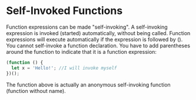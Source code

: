 # Self-Invoked Functions

Function expressions can be made "self-invoking". A self-invoking expression is invoked (started) automatically, without being called. Function expressions will execute automatically if the expression is followed by (). You cannot self-invoke a function declaration. You have to add parentheses around the function to indicate that it is a function expression:

```js
(function () {
  let x = 'Hello!'; //I will invoke myself
})();
```

The function above is actually an anonymous self-invoking function (function without name).
